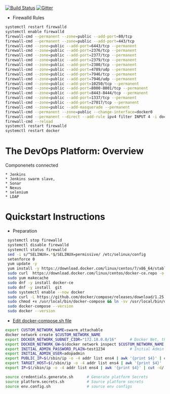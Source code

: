 [![Build Status](https://travis-ci.org/Accenture/adop-docker-compose.svg?branch=master)](https://travis-ci.org/Accenture/adop-docker-compose)
[![Gitter](https://badges.gitter.im/Join%20Chat.svg)](https://gitter.im/Accenture/ADOP)

   * Firewalld Rules
```bash
systemctl restart firewalld
systemctl enable firewalld
firewall-cmd --permanent --zone=public --add-port=80/tcp
firewall-cmd --permanent --zone=public --add-port=443/tcp
firewall-cmd --zone=public --add-port=6443/tcp --permanent
firewall-cmd --zone=public --add-port=2376/tcp --permanent
firewall-cmd --zone=public --add-port=2377/tcp --permanent
firewall-cmd --zone=public --add-port=2379/tcp --permanent
firewall-cmd --zone=public --add-port=2380/tcp --permanent
firewall-cmd --zone=public --add-port=4789/udp --permanent
firewall-cmd --zone=public --add-port=7946/tcp --permanent
firewall-cmd --zone=public --add-port=7946/udp --permanent
firewall-cmd --zone=public --add-port=10250/tcp --permanent
firewall-cmd --zone=public --add-port=8000-8001/tcp --permanent
firewall-cmd --zone=public --add-port=8443-8444/tcp --permanent
firewall-cmd --zone=public --add-port=1337/tcp --permanent
firewall-cmd --zone=public --add-port=27017/tcp --permanent
firewall-cmd --zone=public --add-masquerade --permanent
firewall-cmd --permanent --zone=public --change-interface=docker0
firewall-cmd --permanent --direct --add-rule ipv4 filter INPUT 4 -i docker0 -j ACCEPT
firewall-cmd --reload
systemctl restart firewalld
systemctl restart docker
```


# The DevOps Platform: Overview

  Componenets connected
  
    * Jenkins
    * Jenkins swarm slave, 
    * Sonar
    * Nexus 
    * selenium 
    * LDAP

# Quickstart Instructions

  * Preparation
  ```bash
   systemctl stop firewalld
   systemctl disable firewalld
   systemctl status firewalld
   sed -i s/^SELINUX=.*$/SELINUX=permissive/ /etc/selinux/config
   setenforce 0
   yum update -y
   yum install -y https://download.docker.com/linux/centos/7/x86_64/stable/Packages/containerd.io-1.2.6-3.3.el7.x86_64.rpm
   sudo curl  https://download.docker.com/linux/centos/docker-ce.repo -o /etc/yum.repos.d/docker-ce.repo
   sudo yum makecache
   sudo dnf -y install docker-ce
   sudo dnf -y install  git
   sudo systemctl enable --now docker
   sudo curl -L https://github.com/docker/compose/releases/download/1.25.0/docker-compose-`uname -s`-`uname -m` -o /usr/local/bin/docker-compose
   sudo chmod +x /usr/local/bin/docker-compose && ln -sv /usr/local/bin/docker-compose /usr/bin/docker-compose
   sudo docker-compose --version
   sudo docker --version
  
  ```
  
  * [Edit docker-compose.sh file](https://raw.githubusercontent.com/jaganthoutam/adop-docker-compose-latest/master/docker-compose.sh)


```bash
export CUSTOM_NETWORK_NAME=swarm_attachable
docker network create $CUSTOM_NETWORK_NAME
export DOCKER_NETWORK_SUBNET_CIDR="172.18.0.0/16"      # Docker Net, this is to allow git lab to do health checks
export DOCKER_NETWORK_GW=$(docker network inspect $CUSTOM_NETWORK_NAME | grep Gateway | awk '{print $2}' | sed -e 's/^"//' -e 's/"//') 
export INITIAL_ADMIN_PASSWORD_PLAIN=test1234           # Initial Admin password 
export INITIAL_ADMIN_USER=adopadmin
export PUBLIC_IP=$(/sbin/ip -o -4 addr list ens4 | awk '{print $4}' | cut -d/ -f1) # Should be ur Publip IP, If internal use Local ip
export TARGET_HOST=$(/sbin/ip -o -4 addr list ens4 | awk '{print $4}' | cut -d/ -f1) # Internal IP
export IP=$(/sbin/ip -o -4 addr list ens4 | awk '{print $4}' | cut -d/ -f1)  # Internal IP

source credentials.generate.sh      # Generate platform Secrets
source platform.secrets.sh          # Source platform secrets
source env.config.sh                # source env configs
```
